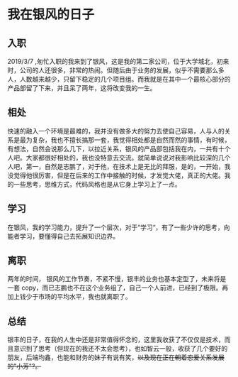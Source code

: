 # 我在银风的日子

## 入职

2019/3/7 ,匆忙入职的我来到了银风，这是我的第二家公司，位于大学城北，初来时，公司的人还很多，非常的热闹。但随后由于业务的发展，似乎不需要那么多人，人数越来越少，只留下稳定的几个项目组。而我就是在其中一个最核心部分的产品部留了下来，并且呆了两年，这将改变我的一生。

## 相处

快速的融入一个环境是最难的，我并没有做多大的努力去使自己容易，人与人的关系是最为复杂，我也不擅长搞那一套，我觉得相处都是自然而然的事情，有时候，有想法，自然会说那么几下，以拉近关系，银风的产品部包括我在内，一共有十个人吧。大家都很好相处的，我也没特意去交流。就简单说说对我影响比较深的几个人吧，第一，自然是志鹏了，对于他，在技术上是无比的拜服，是的，一开始，我没觉得他很厉害，但是在后来的工作中接触的时候，才发觉大佬，真正的大佬。我的一些思考，思维方式，代码风格也是从它身上学习上了一点。

## 学习

在银风，我的学习能力，提升了一个层次，对于“学习“，有了一些少许的思考，向能者学习，要懂得自己去拓展知识边界。

## 离职

两年的时间， 银风的工作节奏，不紧不慢，银丰的业务也基本定型了，未来将是一套 copy，而已志鹏也不在这个业务组了，自己一个人前进，已经到了极限。再加上钱少于市场的平均水平，我也就离职了。

## 总结

银丰的日子，在我的人生中还是非常值得怀念的，这里我收获了不仅仅是技术，而且意识到了思考（但现在的我还不太会思考），也如智云一般，收获了几个要好的朋友，后端均鑫，也能和财务的妹子有说有笑，<del>以及现在正在朝着恋爱关系发展的"小芳"?。</del>
